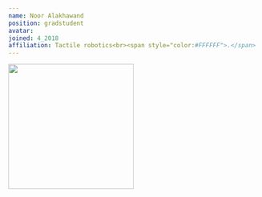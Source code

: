 ```yaml
---
name: Noor Alakhawand
position: gradstudent
avatar: 
joined: 4_2018
affiliation: Tactile robotics<br><span style="color:#FFFFFF">.</span>
---
```


<img width="250" src="{{site.baseurl}}/images/people/{{page.avatar}}" data-action="zoom">
